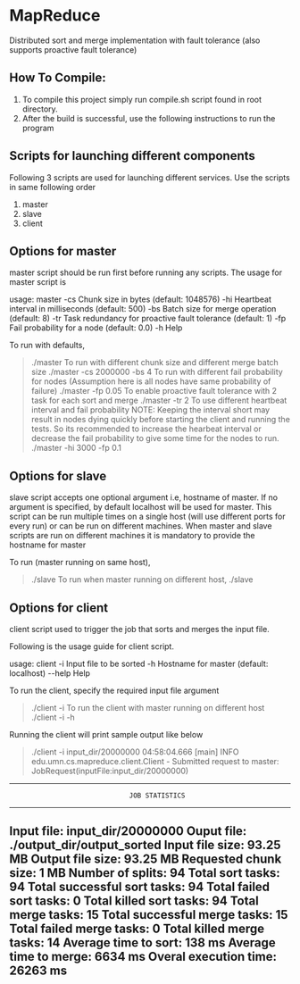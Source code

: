 # MapReduce
Distributed sort and merge implementation with fault tolerance (also supports
proactive fault tolerance)

How To Compile:
--------------
1) To compile this project simply run compile.sh script found in root directory.
2) After the build is successful, use the following instructions to run the program

Scripts for launching different components
------------------------------------------
Following 3 scripts are used for launching different services. Use the scripts in
same following order
1) master
2) slave
3) client

Options for master
------------------
master script should be run first before running any scripts. The usage for
master script is

usage: master
 -cs <arg>  Chunk size in bytes (default: 1048576)
 -hi <arg>  Heartbeat interval in milliseconds (default: 500)
 -bs <arg>  Batch size for merge operation (default: 8)
 -tr <arg>  Task redundancy for proactive fault tolerance (default: 1)
 -fp <arg>  Fail probability for a node (default: 0.0)
 -h         Help

To run with defaults,
> ./master
To run with different chunk size and different merge batch size
> ./master -cs 2000000 -bs 4
To run with different fail probability for nodes 
(Assumption here is all nodes have same probability of failure)
> ./master -fp 0.05
To enable proactive fault tolerance with 2 task for each sort and merge
> ./master -tr 2
To use different heartbeat interval and fail probability
NOTE: Keeping the interval short may result in nodes dying quickly before
starting the client and running the tests. So its recommended to increase
the hearbeat interval or decrease the fail probability to give some time
for the nodes to run.
> ./master -hi 3000 -fp 0.1

Options for slave
-----------------
slave script accepts one optional argument i.e, hostname of master. 
If no argument is specified, by default localhost will be used for master. 
This script can be run multiple times on a single host (will use different
ports for every run) or can be run on different machines. When master
and slave scripts are run on different machines it is mandatory to provide
the hostname for master

To run (master running on same host),
> ./slave
To run when master running on different host,
> ./slave <hostname-for-master>

Options for client
------------------
client script used to trigger the job that sorts and merges the input file.

Following is the usage guide for client script.

usage: client
 -i <arg>  Input file to be sorted
 -h <arg>  Hostname for master (default: localhost)
 --help    Help

To run the client, specify the required input file argument
> ./client -i <path-to-input-file>
To run the client with master running on different host
> ./client -i <path-to-input-file> -h <hostname-for-master>

Running the client will print sample output like below

> ./client -i input_dir/20000000
04:58:04.666 [main] INFO  edu.umn.cs.mapreduce.client.Client - Submitted request to master: JobRequest(inputFile:input_dir/20000000)
--------------------------------------------------------------------------
                                  JOB STATISTICS
--------------------------------------------------------------------------
Input file:                         input_dir/20000000
Ouput file:                         ./output_dir/output_sorted
Input file size:                    93.25 MB
Output file size:                   93.25 MB
Requested chunk size:               1 MB
Number of splits:                   94
Total sort tasks:                   94
Total successful sort tasks:        94
Total failed sort tasks:            0
Total killed sort tasks:            94
Total merge tasks:                  15
Total successful merge tasks:       15
Total failed merge tasks:           0
Total killed merge tasks:           14
Average time to sort:               138 ms
Average time to merge:              6634 ms
Overal execution time:              26263 ms
--------------------------------------------------------------------------
